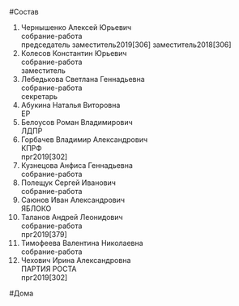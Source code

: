#Состав  
1. Чернышенко Алексей Юрьевич  
    собрание-работа  
    председатель заместитель2019[306] заместитель2018[306]  
2. Колесов Константин Юрьевич  
    собрание-работа  
    заместитель  
3. Лебедькова Светлана Геннадьевна  
    собрание-работа  
    секретарь  
4. Абукина Наталья Виторовна  
    ЕР  
5. Белоусов Роман Владимирович  
    ЛДПР  
6. Горбачев Владимир Александрович  
    КПРФ  
    прг2019[302]  
7. Кузнецова Анфиса Геннадьевна  
    собрание-работа  
8. Полещук Сергей Иванович  
    собрание-работа  
9. Саюнов Иван Александрович  
    ЯБЛОКО  
10. Таланов Андрей Леонидович  
    собрание-работа  
    прг2019[379]  
11. Тимофеева Валентина Николаевна  
    собрание-работа  
12. Чехович Ирина Александровна  
    ПАРТИЯ РОСТА  
    прг2019[302]  
  
#Дома  
